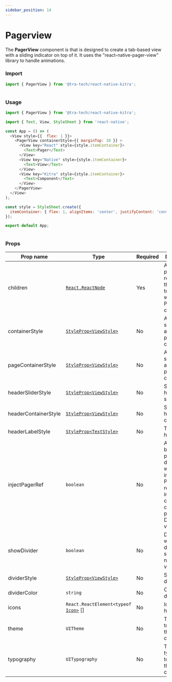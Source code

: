 ```yaml
---
sidebar_position: 14
---
```


# Pagerview

 The **PagerView** component is that is designed to create a tab-based view with a sliding indicator on top of it.  It uses the "react-native-pager-view" library to handle animations.



### Import

```js
import { PagerView } from '@tra-tech/react-native-kitra';
 
```
### Usage

```js
import { PagerView } from '@tra-tech/react-native-kitra';

import { Text, View, StyleSheet } from 'react-native';

const App = () => (
  <View style={{  flex: 1 }}>
    <PagerView containerStyle={{ marginTop: 10 }} >
      <View key="React" style={style.itemContainer}>
        <Text>Pager</Text>
      </View>
      <View key="Native" style={style.itemContainer}>
        <Text>View</Text>
      </View>
      <View key="Kitra" style={style.itemContainer}>
        <Text>Component</Text>
      </View>
    </PagerView>
  </View>
);

const style = StyleSheet.create({
  itemContainer: { flex: 1, alignItems: 'center', justifyContent: 'center' },
});

export default App;
 
```
### Props

| Prop name      | Type                                                                      | Required | Description                                        |
|----------------|---------------------------------------------------------------------------|----------|----------------------------------------------------|
| children          | [``React.ReactNode``](https://reactnative.dev/docs/react-node)         | Yes       |A required prop that represents the content to display within the PagerView component.|
| containerStyle | [``StyleProp<ViewStyle>``](https://reactnative.dev/docs/view-style-props) | No       | Additional styles to apply to the pager view container. |
| pageContainerStyle          | [``StyleProp<ViewStyle>``](https://reactnative.dev/docs/view-style-props)                   | No       | Additional styles to apply to the page container.      |
| headerSliderStyle          | [``StyleProp<ViewStyle>``](https://reactnative.dev/docs/view-style-props)                      | No       | Style of header slider.      |
| headerContainerStyle          | [``StyleProp<ViewStyle>``](https://reactnative.dev/docs/view-style-props)                      | No       | Style of header slider container.      |
| headerLabelStyle          | [``StyleProp<TextStyle>``](https://reactnative.dev/docs/text-style-props)                     | No        | Text style of header text. |
| injectPagerRef          | ``boolean``                 | No  | An optional boolean prop that determines whether to inject the PagerView reference into each child component's props. Default value: ``false``|
| showDivider          | ``boolean``                 | No  |   Determines whether the divider is shown or not. Default value:``true`` |
| dividerStyle          | [``StyleProp<ViewStyle>``](https://reactnative.dev/docs/view-style-props)                 | No  |   Style of divider  |
| dividerColor          | ``string``                 | No  |   Color of divider |
| icons     | ``React.ReactElement<typeof ``    [``Icon>``](http://localhost:3000/docs/components/icon) []                           | No       | Icon list for header texts.       |
| theme          | ``UITheme ``                                                              | No       | The theme to use for the component.                |
| typography     | ``UITypography``                                                          | No       | The typography to use for the component.        |



 
